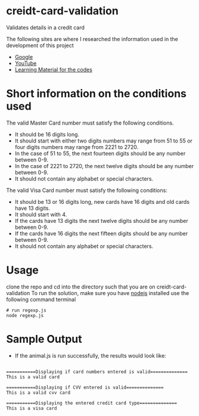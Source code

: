 



# creidt-card-validation
Validates details in a credit card

The following sites are where I researched the information used in the development of this project
+ [Google](https://www.google.com)
+ [YouTube](https://www.youtube.com)
+ [Learning Material for the codes](https://www.genesystechhub.com/learnable)

# Short information on the conditions used
The valid Master Card number must satisfy the following conditions. 
+ It should be 16 digits long.
+ It should start with either two digits numbers may range from 51 to 55 or four digits numbers may range from 2221 to 2720.
+ In the case of 51 to 55, the next fourteen digits should be any number between 0-9.
+ In the case of 2221 to 2720, the next twelve digits should be any number between 0-9.
+ It should not contain any alphabet or special characters.


The valid Visa Card number must satisfy the following conditions: 
+ It should be 13 or 16 digits long, new cards have 16 digits and old cards have 13 digits.
+ It should start with 4.
+ If the cards have 13 digits the next twelve digits should be any number between 0-9.
+ If the cards have 16 digits the next fifteen digits should be any number between 0-9.
+ It should not contain any alphabet or special characters.


# Usage
clone the repo and cd into the directory such that you are on creidt-card-validation
To run the solution, make sure you have [nodejs](https://nodejs.org/en/) installed
use the following command terminal
```
# run regexp.js
node regexp.js
```

# Sample Output

+ If the animal.js is run successfully, the results would look like:

```

===========Displaying if card numbers entered is valid==============
This is a valid card 

===========Displaying if CVV entered is valid==============     
This is a valid cvv card 

===========Displaying the entered credit card type==============
This is a visa card 


```
